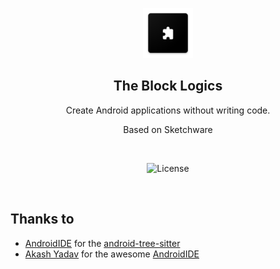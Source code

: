 <p align="center">
  <img src="./assets/app_icon.png" alt="The Block Logics" width="80" height="80"/>
</p>

<h2 align="center"><b>The Block Logics</b></h2>
<p align="center">
  Create Android applications without writing code.
</p>
<p align="center">
  Based on Sketchware
</p>
<br>

<p align="center">
<!-- License -->
<img src="https://img.shields.io/badge/License-GPLv3-blue.svg" alt="License"></p>

</p>

<br>


## Thanks to
- [AndroidIDE](https://github.com/AndroidIDEOfficial/AndroidIDE) for the [android-tree-sitter](https://github.com/AndroidIDEOfficial/android-tree-sitter)
- [Akash Yadav](https://github.com/itsaky) for the awesome [AndroidIDE](https://github.com/AndroidIDEOfficial/AndroidIDE)

